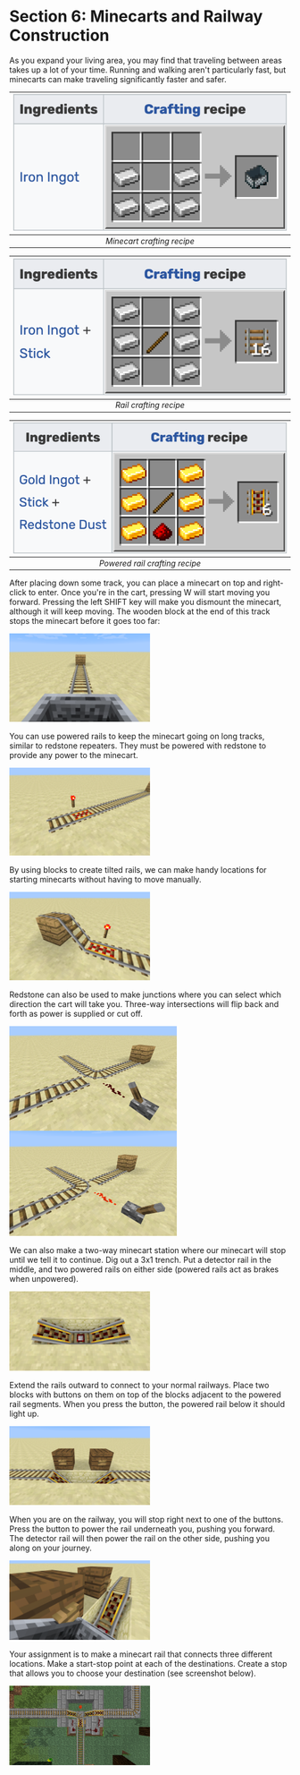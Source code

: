 # Section 6: Minecarts and Railway Construction

As you expand your living area, you may find that traveling between areas takes up a lot of your time. Running and walking aren't particularly fast, but minecarts can make traveling significantly faster and safer.

| ![Minecart crafting recipe](images/minecart-recipe.png) | 
|:--:| 
| *Minecart crafting recipe* |

| ![Rail crafting recipe](images/rail-recipe.png) | 
|:--:| 
| *Rail crafting recipe* |

| ![Powered rail crafting recipe](images/powered-rail-recipe.png) | 
|:--:| 
| *Powered rail crafting recipe* |

After placing down some track, you can place a minecart on top and right-click to enter. Once you're in the cart, pressing W will start moving you forward. Pressing the left SHIFT key will make you dismount the minecart, although it will keep moving. The wooden block at the end of this track stops the minecart before it goes too far:

<img src="images/minecart_riding.png" style="width:50%">

You can use powered rails to keep the minecart going on long tracks, similar to redstone repeaters. They must be powered with redstone to provide any power to the minecart.

<img src="images/minecart_powered.png" style="width:50%">

By using blocks to create tilted rails, we can make handy locations for starting minecarts without having to move manually.

<img src="images/minecart_launcher.png" style="width:50%">

Redstone can also be used to make junctions where you can select which direction the cart will take you. Three-way intersections will flip back and forth as power is supplied or cut off.

<img src="images/minecart_turn_off.png" style="width:300px; float: left; margin-right: 20px">

<img src="images/minecart_turn_on.png" style="width:300px">

We can also make a two-way minecart station where our minecart will stop until we tell it to continue. Dig out a 3x1 trench. Put a detector rail in the middle, and two powered rails on either side (powered rails act as brakes when unpowered).

<img src="images/stop_initial.png" style="width:50%">

Extend the rails outward to connect to your normal railways. Place two blocks with buttons on them on top of the blocks adjacent to the powered rail segments. When you press the button, the powered rail below it should light up.

<img src="images/stop_buttons.png" style="width:50%">

When you are on the railway, you will stop right next to one of the buttons. Press the button to power the rail underneath you, pushing you forward. The detector rail will then power the rail on the other side, pushing you along on your journey.

<img src="images/stop_stopped.png" style="width:50%">

Your assignment is to make a minecart rail that connects three different locations. Make a start-stop point at each of the destinations. Create a stop that allows you to choose your destination (see screenshot below).

<img src="images/track_switching_station.png" style="width:50%">

